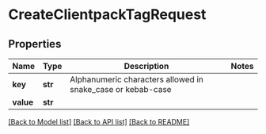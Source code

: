 # CreateClientpackTagRequest

## Properties
Name | Type | Description | Notes
------------ | ------------- | ------------- | -------------
**key** | **str** | Alphanumeric characters allowed in snake_case or kebab-case | 
**value** | **str** |  | 

[[Back to Model list]](../README.md#documentation-for-models) [[Back to API list]](../README.md#documentation-for-api-endpoints) [[Back to README]](../README.md)


